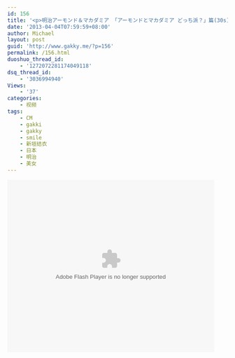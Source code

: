 ```yaml
---
id: 156
title: '<p>明治アーモンド＆マカダミア 「アーモンドとマカダミア どっち派？」篇(30s)</p> <p><span>source:</span><a href="http://tieba.baidu.com/p/2247949980" target="_blank">http://tieba.baidu.com/p/2247949980</a><br /></p>'
date: '2013-04-04T07:59:59+08:00'
author: Michael
layout: post
guid: 'http://www.gakky.me/?p=156'
permalink: /156.html
duoshuo_thread_id:
    - '1272072281174049118'
dsq_thread_id:
    - '3036994940'
Views:
    - '37'
categories:
    - 视频
tags:
    - CM
    - gakki
    - gakky
    - smile
    - 新垣结衣
    - 日本
    - 明治
    - 美女
---
```


<object height="394" width="473"><param name="allowscriptaccess" value="sameDomain"></param><param name="wmode" value="transparent"></param><param name="movie" value="http://www.tudou.com/v/166016037/v.swf"></param><param name="allowfullscreen" value="true"></param><embed allowfullscreen="true" allowscriptaccess="sameDomain" height="394" src="http://www.tudou.com/v/166016037/v.swf" type="application/x-shockwave-flash" width="473" wmode="transparent"></embed></object>